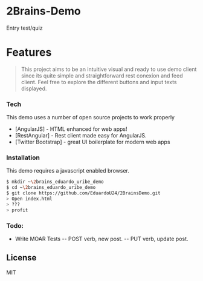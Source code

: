 # 2Brains-Demo
Entry test/quiz


# Features

> This project aims to be an intuitive visual
> and ready to use demo client since
> its quite simple and straightforward 
> rest conexion and feed client.
> Feel free to explore the different 
> buttons and input texts displayed.

### Tech

This demo uses a number of open source projects to work properly

* [AngularJS] - HTML enhanced for web apps!
* [RestAngular] - Rest client made easy for AngularJS.
* [Twitter Bootstrap] - great UI boilerplate for modern web apps

### Installation

This demo requires a javascript enabled browser.

```sh
$ mkdir ~\2brains_eduardo_uribe_demo
$ cd ~\2brains_eduardo_uribe_demo
$ git clone https://github.com/EduardoU24/2BrainsDemo.git
> Open index.html 
> ???
> profit
```


### Todo:

 - Write MOAR Tests
 -- POST verb, new post.
 -- PUT verb, update post.


License
----

MIT
